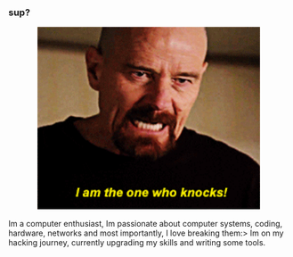 ### sup?
<center><img src="https://github.com/L101111/L101111/blob/main/giphy.gif" width="400"></center>


Im a computer enthusiast, Im passionate about computer systems, coding, hardware, networks and most importantly, I love breaking them:>
Im on my hacking journey, currently upgrading my skills and writing some tools. 


